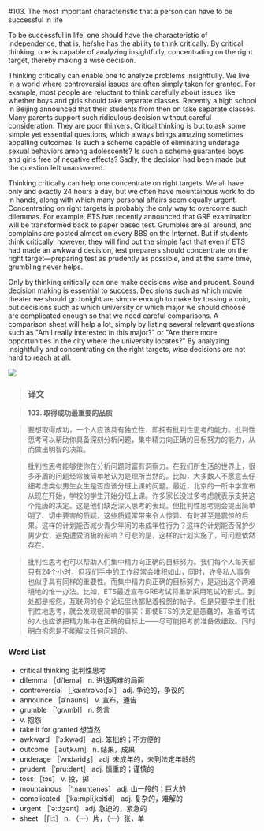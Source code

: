 #103. The most important characteristic that a person can have to be successful in life

To be successful in life, one should have the characteristic of independence, that is, he/she has the ability to think critically. By critical thinking, one is capable of analyzing insightfully, concentrating on the right target, thereby making a wise decision.

Thinking critically can enable one to analyze problems insightfully. We live in a world where controversial issues are often simply taken for granted. For example, most people are reluctant to think carefully about issues like whether boys and girls should take separate classes. Recently a high school in Beijing announced that their students from then on take separate classes. Many parents support such ridiculous decision without careful consideration. They are poor thinkers. Critical thinking is but to ask some simple yet essential questions, which always brings amazing sometimes appalling outcomes. Is such a scheme capable of eliminating underage sexual behaviors among adolescents? Is such a scheme guarantee boys and girls free of negative effects? Sadly, the decision had been made but the question left unanswered.

Thinking critically can help one concentrate on right targets. We all have only and exactly 24 hours a day, but we often have mountainous work to do in hands, along with which many personal affairs seem equally urgent. Concentrating on right targets is probably the only way to overcome such dilemmas. For example, ETS has recently announced that GRE examination will be transformed back to paper based test. Grumbles are all around, and complains are posted almost on every BBS on the Internet. But if students think critically, however, they will find out the simple fact that even if ETS had made an awkward decision, test preparers should concentrate on the right target—preparing test as prudently as possible, and at the same time, grumbling never helps.

Only by thinking critically can one make decisions wise and prudent. Sound decision making is essential to success. Decisions such as which movie theater we should go tonight are simple enough to make by tossing a coin, but decisions such as which university or which major we should choose are complicated enough so that we need careful comparisons. A comparison sheet will help a lot, simply by listing several relevant questions such as "Am I really interested in this major?" or "Are there more opportunities in the city where the university locates?" By analyzing insightfully and concentrating on the right targets, wise decisions are not hard to reach at all.

![](images/TOEFL-iBT-High-Score-Essays-103.jpg)

> ### 译文

> **103. 取得成功最重要的品质**

> 要想取得成功，一个人应该具有独立性，即拥有批判性思考的能力。批判性思考可以帮助你具备深刻分析问题，集中精力向正确的目标努力的能力，从而做出明智的决策。

> 批判性思考能够使你在分析问题时富有洞察力。在我们所生活的世界上，很多矛盾的问题经常被简单地认为是理所当然的。比如，大多数人不愿意去仔细考虑类似男生女生是否应该分班上课的问题。最近，北京的一所中学宣布从现在开始，学校的学生开始分班上课。许多家长没过多考虑就表示支持这个荒唐的决定。这是他们缺乏深入思考的表现。但批判性思考则会提出简单明了、切中要害的质疑，这些质疑常带来令人惊异、有时甚至是震惊的后果。这样的计划能否减少青少年间的未成年性行为？这样的计划能否保护少男少女，避免遭受消极的影响？可悲的是，这样的计划实施了，可问题依然存在。

> 批判性思考也可以帮助人们集中精力向正确的目标努力。我们每个人每天都只有24个小时，但我们手中的工作经常会堆积如山，同时，许多私人事务也似乎具有同样的重要性。而集中精力向正确的目标努力，是迈出这个两难境地的惟一办法。比如，ETS最近宣布GRE考试将重新采用笔试的形式。到处都是报怨，互联网的各个论坛里也都贴着报怨的帖子。但是只要学生们批判性地思考，就会发现很简单的事实：即使ETS的决定是愚蠢的，准备考试的人也应该把精力集中在正确的目标上——尽可能把考前准备做细致。同时明白抱怨是不能解决任何问题的。

### Word List

 * critical thinking 批判性思考
 * dilemma ［diˈlemə］ n. 进退两难的局面
 * controversial ［ˌka:ntrəˈvə:ʃəl］ adj. 争论的，争议的
 * announce ［əˈnauns］ v. 宣布，通告
 * grumble ［ˈgrʌmbl］ n. 怨言
 * v. 抱怨
 * take it for granted 想当然
 * awkward ［ˈɔ:kwəd］ adj. 笨拙的；不方便的
 * outcome ［ˈautˌkʌm］ n. 结果，成果
 * underage ［ˈʌndəridʒ］ adj. 未成年的，未到法定年龄的
 * prudent ［ˈpru:dənt］ adj. 慎重的；谨慎的
 * toss ［tɔs］ v. 投，掷
 * mountainous ［ˈmauntənəs］ adj. 山一般的；巨大的
 * complicated ［ˈka:mpliˌkeitid］ adj. 复杂的，难解的
 * urgent ［ˈə:dʒənt］ adj. 急迫的，紧急的
 * sheet ［ʃi:t］ n. （一）片，（一）张，单
